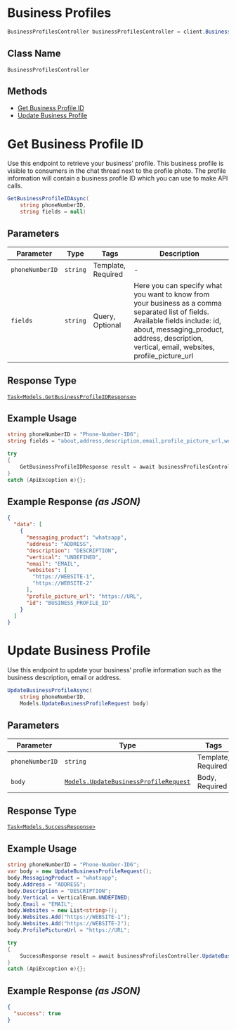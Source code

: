 # Business Profiles

```csharp
BusinessProfilesController businessProfilesController = client.BusinessProfilesController;
```

## Class Name

`BusinessProfilesController`

## Methods

* [Get Business Profile ID](../../doc/controllers/business-profiles.md#get-business-profile-id)
* [Update Business Profile](../../doc/controllers/business-profiles.md#update-business-profile)


# Get Business Profile ID

Use this endpoint to retrieve your business’ profile. This business profile is visible to consumers in the chat thread next to the profile photo. The profile information will contain a business profile ID which you can use to make API calls.

```csharp
GetBusinessProfileIDAsync(
    string phoneNumberID,
    string fields = null)
```

## Parameters

| Parameter | Type | Tags | Description |
|  --- | --- | --- | --- |
| `phoneNumberID` | `string` | Template, Required | - |
| `fields` | `string` | Query, Optional | Here you can specify what you want to know from your business as a comma separated list of fields. Available fields include: id, about, messaging_product, address, description, vertical, email, websites, profile_picture_url |

## Response Type

[`Task<Models.GetBusinessProfileIDResponse>`](../../doc/models/get-business-profile-id-response.md)

## Example Usage

```csharp
string phoneNumberID = "Phone-Number-ID6";
string fields = "about,address,description,email,profile_picture_url,websites,vertical";

try
{
    GetBusinessProfileIDResponse result = await businessProfilesController.GetBusinessProfileIDAsync(phoneNumberID, fields);
}
catch (ApiException e){};
```

## Example Response *(as JSON)*

```json
{
  "data": [
    {
      "messaging_product": "whatsapp",
      "address": "ADDRESS",
      "description": "DESCRIPTION",
      "vertical": "UNDEFINED",
      "email": "EMAIL",
      "websites": [
        "https://WEBSITE-1",
        "https://WEBSITE-2"
      ],
      "profile_picture_url": "https://URL",
      "id": "BUSINESS_PROFILE_ID"
    }
  ]
}
```


# Update Business Profile

Use this endpoint to update your business’ profile information such as the business description, email or address.

```csharp
UpdateBusinessProfileAsync(
    string phoneNumberID,
    Models.UpdateBusinessProfileRequest body)
```

## Parameters

| Parameter | Type | Tags | Description |
|  --- | --- | --- | --- |
| `phoneNumberID` | `string` | Template, Required | - |
| `body` | [`Models.UpdateBusinessProfileRequest`](../../doc/models/update-business-profile-request.md) | Body, Required | - |

## Response Type

[`Task<Models.SuccessResponse>`](../../doc/models/success-response.md)

## Example Usage

```csharp
string phoneNumberID = "Phone-Number-ID6";
var body = new UpdateBusinessProfileRequest();
body.MessagingProduct = "whatsapp";
body.Address = "ADDRESS";
body.Description = "DESCRIPTION";
body.Vertical = VerticalEnum.UNDEFINED;
body.Email = "EMAIL";
body.Websites = new List<string>();
body.Websites.Add("https://WEBSITE-1");
body.Websites.Add("https://WEBSITE-2");
body.ProfilePictureUrl = "https://URL";

try
{
    SuccessResponse result = await businessProfilesController.UpdateBusinessProfileAsync(phoneNumberID, body);
}
catch (ApiException e){};
```

## Example Response *(as JSON)*

```json
{
  "success": true
}
```

